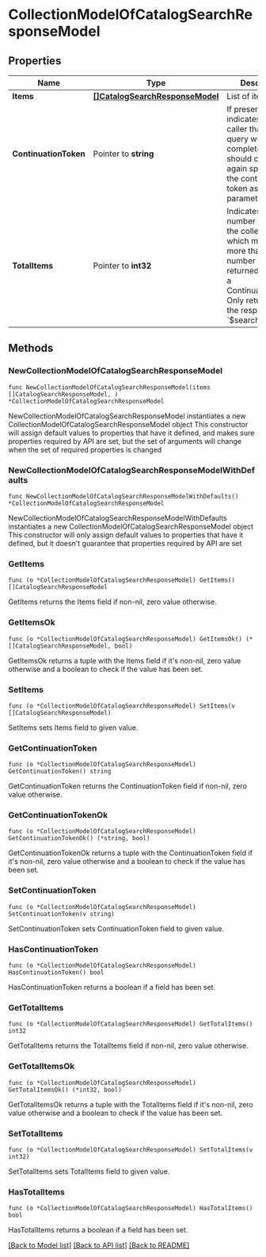 # CollectionModelOfCatalogSearchResponseModel

## Properties

Name | Type | Description | Notes
------------ | ------------- | ------------- | -------------
**Items** | [**[]CatalogSearchResponseModel**](CatalogSearchResponseModel.md) | List of items. | 
**ContinuationToken** | Pointer to **string** | If present, indicates to the caller that the query was not complete, and they should call the API again specifying the continuation token as a query parameter. | [optional] 
**TotalItems** | Pointer to **int32** | Indicates the total number of items in the collection, which may be more than the number of Items returned, if there is a ContinuationToken.  Only returned in the response to &#x60;$search&#x60; APIs. | [optional] 

## Methods

### NewCollectionModelOfCatalogSearchResponseModel

`func NewCollectionModelOfCatalogSearchResponseModel(items []CatalogSearchResponseModel, ) *CollectionModelOfCatalogSearchResponseModel`

NewCollectionModelOfCatalogSearchResponseModel instantiates a new CollectionModelOfCatalogSearchResponseModel object
This constructor will assign default values to properties that have it defined,
and makes sure properties required by API are set, but the set of arguments
will change when the set of required properties is changed

### NewCollectionModelOfCatalogSearchResponseModelWithDefaults

`func NewCollectionModelOfCatalogSearchResponseModelWithDefaults() *CollectionModelOfCatalogSearchResponseModel`

NewCollectionModelOfCatalogSearchResponseModelWithDefaults instantiates a new CollectionModelOfCatalogSearchResponseModel object
This constructor will only assign default values to properties that have it defined,
but it doesn't guarantee that properties required by API are set

### GetItems

`func (o *CollectionModelOfCatalogSearchResponseModel) GetItems() []CatalogSearchResponseModel`

GetItems returns the Items field if non-nil, zero value otherwise.

### GetItemsOk

`func (o *CollectionModelOfCatalogSearchResponseModel) GetItemsOk() (*[]CatalogSearchResponseModel, bool)`

GetItemsOk returns a tuple with the Items field if it's non-nil, zero value otherwise
and a boolean to check if the value has been set.

### SetItems

`func (o *CollectionModelOfCatalogSearchResponseModel) SetItems(v []CatalogSearchResponseModel)`

SetItems sets Items field to given value.


### GetContinuationToken

`func (o *CollectionModelOfCatalogSearchResponseModel) GetContinuationToken() string`

GetContinuationToken returns the ContinuationToken field if non-nil, zero value otherwise.

### GetContinuationTokenOk

`func (o *CollectionModelOfCatalogSearchResponseModel) GetContinuationTokenOk() (*string, bool)`

GetContinuationTokenOk returns a tuple with the ContinuationToken field if it's non-nil, zero value otherwise
and a boolean to check if the value has been set.

### SetContinuationToken

`func (o *CollectionModelOfCatalogSearchResponseModel) SetContinuationToken(v string)`

SetContinuationToken sets ContinuationToken field to given value.

### HasContinuationToken

`func (o *CollectionModelOfCatalogSearchResponseModel) HasContinuationToken() bool`

HasContinuationToken returns a boolean if a field has been set.

### GetTotalItems

`func (o *CollectionModelOfCatalogSearchResponseModel) GetTotalItems() int32`

GetTotalItems returns the TotalItems field if non-nil, zero value otherwise.

### GetTotalItemsOk

`func (o *CollectionModelOfCatalogSearchResponseModel) GetTotalItemsOk() (*int32, bool)`

GetTotalItemsOk returns a tuple with the TotalItems field if it's non-nil, zero value otherwise
and a boolean to check if the value has been set.

### SetTotalItems

`func (o *CollectionModelOfCatalogSearchResponseModel) SetTotalItems(v int32)`

SetTotalItems sets TotalItems field to given value.

### HasTotalItems

`func (o *CollectionModelOfCatalogSearchResponseModel) HasTotalItems() bool`

HasTotalItems returns a boolean if a field has been set.


[[Back to Model list]](../README.md#documentation-for-models) [[Back to API list]](../README.md#documentation-for-api-endpoints) [[Back to README]](../README.md)


